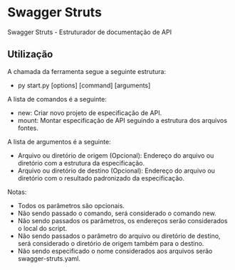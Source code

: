 # Swagger Struts
Swagger Struts - Estruturador de documentação de API

## Utilização
A chamada da ferramenta segue a seguinte estrutura:
* py start.py [options] [command] [arguments]

A lista de comandos é a seguinte:
* new: Criar novo projeto de especificação de API.
* mount: Montar especificação de API seguindo a estrutura dos arquivos fontes.

A lista de argumentos é a seguinte:
* Arquivo ou diretório de origem (Opcional): Endereço do arquivo ou diretório com a estrutura da especificação.
* Arquivo ou diretório de destino (Opcional): Endereço do arquivo ou diretório com o resultado padronizado da especificação.

Notas:
* Todos os parâmetros são opcionais.
* Não sendo passado o comando, será considerado o comando new.
* Não sendo passados os parâmetros, os endereços serão considerados o local do script.
* Não sendo passados o parâmetro do arquivo ou diretório de destino, será considerado o diretório de origem também para o destino.
* Não sendo especificado o nome considerados aos arquivos serão swagger-struts.yaml.